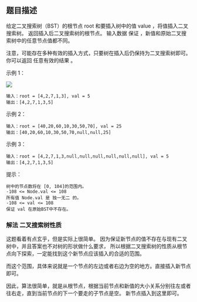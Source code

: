 ## 题目描述
给定二叉搜索树（BST）的根节点 root 和要插入树中的值 value ，将值插入二叉搜索树。 返回插入后二叉搜索树的根节点。 输入数据 保证 ，新值和原始二叉搜索树中的任意节点值都不同。

注意，可能存在多种有效的插入方式，只要树在插入后仍保持为二叉搜索树即可。 你可以返回 任意有效的结果 。

示例 1：

![](https://assets.leetcode.com/uploads/2020/10/05/insertbst.jpg)
```
输入：root = [4,2,7,1,3], val = 5
输出：[4,2,7,1,3,5]
```
示例 2：
```
输入：root = [40,20,60,10,30,50,70], val = 25
输出：[40,20,60,10,30,50,70,null,null,25]
```
示例 3：
```
输入：root = [4,2,7,1,3,null,null,null,null,null,null], val = 5
输出：[4,2,7,1,3,5]
```

提示：
```
树中的节点数将在 [0, 104]的范围内。
-108 <= Node.val <= 108
所有值 Node.val 是 独一无二 的。
-108 <= val <= 108
保证 val 在原始BST中不存在。
```

### 解法 二叉搜索树性质
这题看着有点玄乎，但是实际上很简单。
因为保证新节点的值不存在与现有二叉树中，并且答案也不对树的形状做什么要求，
所以根据二叉搜索树的性质从根节点向下探索，一定能找到这个新节点应该插入的合适的范围。

而这个范围，具体来说就是一个节点的左边或者右边为空的地方。直接插入新节点即可。

因此，算法很简单，就是从根节点，根据当前节点和新值的大小关系分别往左或者往右走，直到当前节点的下一个要走的子节点是空。
新节点插入到这里即可。
